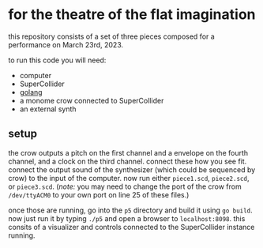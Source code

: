 # for the theatre of the flat imagination

this repository consists of a set of three pieces composed for a performance on March 23rd, 2023.

to run this code you will need:

- computer
- SuperCollider
- [golang](https://go.dev/doc/install)
- a monome crow connected to SuperCollider
- an external synth

## setup

the crow outputs a pitch on the first channel and a envelope on the fourth channel, and a clock on the third channel. connect these how you see fit. connect the output sound of the synthesizer (which could be sequenced by crow) to the input of the computer. now run either `piece1.scd`, `piece2.scd`, or `piece3.scd`. (_note:_ you may need to change the port of the crow from `/dev/ttyACM0` to your own port on line 25 of these files.)

once those are running, go into the `p5` directory and build it using `go build`. now just run it by typing `./p5` and open a browser to `localhost:8098`. this consits of a visualizer and controls connected to the SuperCollider instance running.
